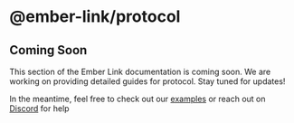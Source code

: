 # @ember-link/protocol

## Coming Soon

This section of the Ember Link documentation is coming soon. We are working on providing detailed guides for protocol. Stay tuned for updates!

In the meantime, feel free to check out our [examples](https://github.com/ElijahJohnson5/Ember-Link/tree/main/examples) or reach out on [Discord](https://discord.gg/YU2wGQtgE7) for help
